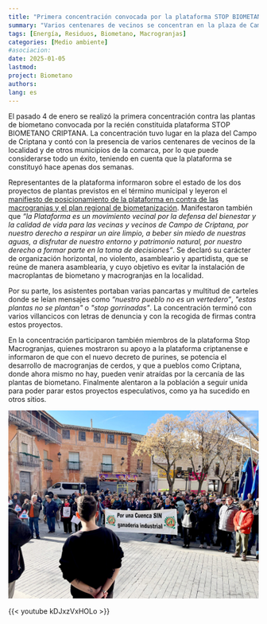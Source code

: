 ```yaml
---
title: "Primera concentración convocada por la plataforma STOP BIOMETANO CRIPTANA"
summary: "Varios centenares de vecinos se concentran en la plaza de Campo de Ciptana en contra del plan de biometanización de Castilla-La Mancha"
tags: [Energía, Residuos, Biometano, Macrogranjas]
categories: [Medio ambiente]
#asociacion: 
date: 2025-01-05
lastmod:
project: Biometano 
authors: 
lang: es
---
```


El pasado 4 de enero se realizó la primera concentración contra las plantas de biometano convocada por la recién constituida plataforma STOP BIOMETANO CRIPTANA. La concentración tuvo lugar en la plaza del Campo de Criptana y contó con la presencia de varios centenares de vecinos de la localidad y de otros municipios de la comarca, por lo que puede considerarse todo un éxito, teniendo en cuenta que la plataforma se constituyó hace apenas dos semanas.

Representantes de la plataforma informaron sobre el estado de los dos proyectos de plantas previstos en el término municipal y leyeron el [manifiesto de posicionamiento de la plataforma en contra de las macrogranjas y el plan regional de biometanización](./doc/manifiesto-stop-biomentano-criptana.pdf). Manifestaron también que _“la Plataforma es un movimiento vecinal por la defensa del bienestar y la calidad de vida para las vecinas y vecinos de Campo de Criptana, por nuestro derecho a respirar un aire limpio, a beber sin miedo de nuestras aguas, a disfrutar de nuestro entorno y patrimonio natural, por nuestro derecho a formar parte en la toma de decisiones”_. Se declaró su carácter de organización horizontal, no violento, asambleario y apartidista, que se reúne de manera asamblearia, y cuyo objetivo es evitar la instalación de macroplantas de biometano y macrogranjas en la localidad.

Por su parte, los asistentes portaban varias pancartas y multitud de carteles donde se leían mensajes como _“nuestro pueblo no es un vertedero”_, _"estas plantas no se plantan"_ o _"stop gorrinadas"_. La concentración terminó con varios villancicos con letras de denuncia y con la recogida de firmas contra estos proyectos. 

En la concentración participaron también miembros de la plataforma Stop Macrogranjas, quienes mostraron su apoyo a la plataforma criptanense e informaron de que con el nuevo decreto de purines, se potencia el desarrollo de macrogranjas de cerdos, y que a pueblos como Criptana, donde ahora mismo no hay, pueden venir atraídas por la cercanía de las plantas de biometano. Finalmente alentaron a la población a seguir unida para poder parar estos proyectos especulativos, como ya ha sucedido en otros sitios.

![Concentración en la plaza contra las macrogranjas y las plantas de biometano](./img/concentracion-plaza-stop-biometano.jpg)

{{< youtube kDJxzVxHOLo >}}